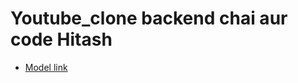 # Youtube_clone backend chai aur code Hitash

- [Model link](https://app.eraser.io/workspace/YtPqZ1VogxGy1jzIDkzj)
